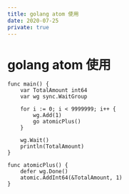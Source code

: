 ```yaml
---
title: golang atom 使用
date: 2020-07-25
private: true
---
```

# golang atom 使用

    func main() {
        var TotalAmount int64
        var wg sync.WaitGroup

        for i := 0; i < 9999999; i++ {
            wg.Add(1)
            go atomicPlus()
        }

        wg.Wait()
        println(TotalAmount)
    }

    func atomicPlus() {
        defer wg.Done()
        atomic.AddInt64(&TotalAmount, 1)
    }
